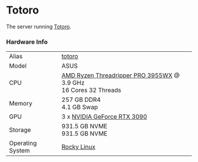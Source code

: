 
# Totoro
The server running [Totoro](/systems/totoro).

### Hardware Info
|||
---|---
Alias | [totoro]()
Model | ASUS
CPU | [AMD Ryzen Threadripper PRO 3955WX](https://www.amd.com/en/support/cpu/amd-ryzen-pro-processors/amd-ryzen-threadripper-pro-processors/amd-ryzen-threadripper-1) @ 3.9 GHz<br>16 Cores 32 Threads
Memory | 257 GB DDR4<br>4.1 GB Swap
GPU | 3 x [NVIDIA GeForce RTX 3090](https://www.nvidia.com/en-us/geforce/graphics-cards/30-series/rtx-3090-3090ti/)
Storage | 931.5 GB NVME<br>931.5 GB NVME
Operating System | [Rocky Linux](https://rockylinux.org/)
